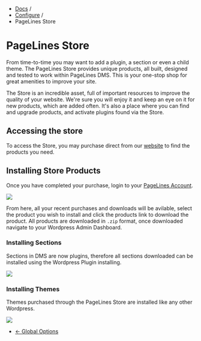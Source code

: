<div class="row-fluid">
	<div class="span12">
		<ul class="breadcrumb">
  			<li><a href="http://docs.pagelines.com/">Docs</a> <span class="divider">/</span></li>
  			<li><a href="http://docs.pagelines.com/configure">Configure</a> <span class="divider">/</span></li>
  			<li class="active">PageLines Store</li>
		</ul>
	</div>
</div>

# PageLines Store #

From time-to-time you may want to add a plugin, a section or even a child theme. The PageLines Store provides unique products, all built, designed and tested to work within PageLines DMS. This is your one-stop shop for great amenities to improve your site.

The Store is an incredible asset, full of important resources to improve the quality of your website. We're sure you will enjoy it and keep an eye on it for new products, which are added often.  It's also a place where you can find and upgrade products, and activate plugins found via the Store.

## Accessing the store ##

To access the Store, you may purchase direct from our [website](http://www.pagelines.com/shop) to find the products you need.

## Installing Store Products ##

Once you have completed your purchase, login to your [PageLines Account](http://www.pagelines.com/my-account/).

![](https://raw.github.com/pagelines/Docs/master/gh-pages-template/public/img/account-page.jpg)

From here, all your recent purchases and downloads will be avilable, select the product you wish to install and click the products link to download the product. All products are downloaded in `.zip` format, once downloaded navigate to your Wordpress Admin Dashboard.

### Installing Sections ###

Sections in DMS are now plugins, therefore all sections downloaded can be installed using the Wordpress Plugin installing.

![](https://raw.github.com/pagelines/Docs/master/gh-pages-template/public/img/install-plugins-sections.jpg)

### Installing Themes ###

Themes purchased through the PageLines Store are installed like any other Wordpress.

![](https://raw.github.com/pagelines/Docs/master/gh-pages-template/public/img/install-themes.jpg)

<div class="row-fluid">
	<div class="span12">
		<ul class="pager">
			<li class="pull-left"><a href="http://docs.pagelines.com/configure/global-options">&larr; Global Options</a></li>
  		</ul>
	</div>
</div>
